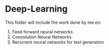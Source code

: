 # Deep-Learning
This folder will include the work done by me on:
  1. Feed forward neural networks
  2. Convolution Neural Networks
  3. Recurrent neural networks for text generation
